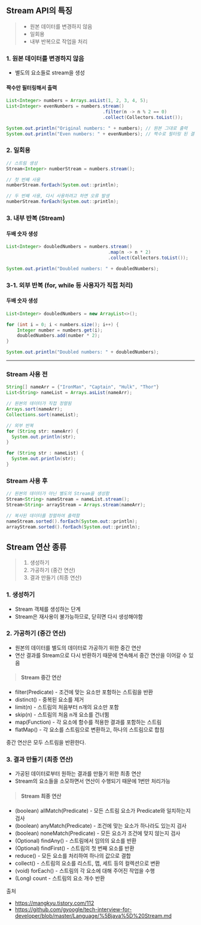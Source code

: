 ## Stream API의 특징
>- 원본 데이터를 변경하지 않음
>- 일회용
>- 내부 반복으로 작업을 처리

### 1. 원본 데이터를 변경하지 않음
- 별도의 요소들로 stream을 생성
#### 짝수만 필터링해서 출력 
``` java
List<Integer> numbers = Arrays.asList(1, 2, 3, 4, 5);
List<Integer> evenNumbers = numbers.stream()
                                    .filter(n -> n % 2 == 0)
                                    .collect(Collectors.toList());

System.out.println("Original numbers: " + numbers); // 원본 그대로 출력
System.out.println("Even numbers: " + evenNumbers); // 짝수로 필터링 된 결과 출력
```

### 2. 일회용 
``` java
// 스트림 생성
Stream<Integer> numberStream = numbers.stream(); 

// 첫 번째 사용
numberStream.forEach(System.out::println); 

// 두 번째 사용, 다시 사용하려고 하면 오류 발생
numberStream.forEach(System.out::println); 
```

### 3. 내부 반복 (Stream)
#### 두배 숫자 생성
```java
List<Integer> doubledNumbers = numbers.stream()
                                      .map(n -> n * 2)
                                      .collect(Collectors.toList());

System.out.println("Doubled numbers: " + doubledNumbers);
```
### 3-1. 외부 반복 (for, while 등 사용자가 직접 처리)
#### 두배 숫자 생성
```java
List<Integer> doubledNumbers = new ArrayList<>();

for (int i = 0; i < numbers.size(); i++) {
    Integer number = numbers.get(i);
    doubledNumbers.add(number * 2);
}

System.out.println("Doubled numbers: " + doubledNumbers);

```
---
### Stream 사용 전
``` java
String[] nameArr = {"IronMan", "Captain", "Hulk", "Thor"}
List<String> nameList = Arrays.asList(nameArr);

// 원본의 데이터가 직접 정렬됨
Arrays.sort(nameArr);
Collections.sort(nameList);

// 외부 반복
for (String str: nameArr) {
  System.out.println(str);
}

for (String str : nameList) {
  System.out.println(str);
}
```
### Stream 사용 후 
```java
// 원본의 데이터가 아닌 별도의 Stream을 생성함
Stream<String> nameStream = nameList.stream();
Stream<String> arrayStream = Arrays.stream(nameArr);

// 복사된 데이터를 정렬하여 출력함
nameStream.sorted().forEach(System.out::println);
arrayStream.sorted().forEach(System.out::println);
```
## Stream 연산 종류
>1. 생성하기
>2. 가공하기 (중간 연산)
>3. 결과 만들기 (최종 연산)

### 1. 생성하기
- Stream 객체를 생성하는 단계
- Stream은 재사용이 불가능하므로, 닫히면 다시 생성해야함

### 2. 가공하기 (중간 연산)
- 원본의 데이터를 별도의 데이터로 가공하기 위한 중간 연산
- 연산 결과를 Stream으로 다시 반환하기 때문에 연속해서 중간 연산을 이어갈 수 있음

>#### Stream 중간 연산
- filter(Predicate) - 조건에 맞는 요소만 포함하는 스트림을 반환
- distinct() - 중복된 요소를 제거
- limit(n) - 스트림의 처음부터 n개의 요소만 포함
- skip(n) - 스트림의 처음 n개 요소를 건너뜀
- map(Function) - 각 요소에 함수를 적용한 결과를 포함하는 스트림
- flatMap() - 각 요소를 스트림으로 변환하고, 하나의 스트림으로 합침

중간 연산은 모두 스트림을 반환한다.

### 3. 결과 만들기 (최종 연산)
- 가공된 데이터로부터 원하는 결과를 만들기 위한 최종 연산
- Stream의 요소들을 소모하면서 연산이 수행되기 때문에 1번만 처리가능

>#### Stream 최종 연산
- (boolean) allMatch(Predicate) - 모든 스트림 요소가 Predicate와 일치하는지 검사
- (boolean) anyMatch(Predicate) - 조건에 맞는 요소가 하나라도 있는지 검사
- (boolean) noneMatch(Predicate) - 모든 요소가 조건에 맞지 않는지 검사
- (Optional) findAny() - 스트림에서 임의의 요소를 반환
- (Optional) findFirst() - 스트림의 첫 번째 요소를 반환
- reduce() - 모든 요소를 처리하여 하나의 값으로 결합
- collect() - 스트림의 요소를 리스트, 맵, 세트 등의 컬렉션으로 변환
- (void) forEach() - 스트림의 각 요소에 대해 주어진 작업을 수행
- (Long) count - 스트림의 요소 개수 반환

출처 
- https://mangkyu.tistory.com/112
- https://github.com/gyoogle/tech-interview-for-developer/blob/master/Language/%5Bjava%5D%20Stream.md
